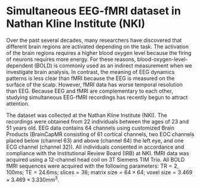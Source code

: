 # Simultaneous EEG-fMRI dataset in Nathan Kline Institute (NKI)

Over the past several decades, many researchers have discovered that different brain regions are activated depending on the task.
The activation of the brain regions requires a higher blood oxygen level because the firing of neurons requires more energy.
For these reasons, blood-oxygen-level-dependent (BOLD) is commonly used as an indirect measurement when we investigate brain analysis.
In contrast, the meaning of EEG dynamics patterns is less clear than fMRI because the EEG is measured on the surface of the scalp.
However, fMRI data has worse temporal resolution than EEG.
Because EEG and fMRI are complementary to each other, studying simultaneous EEG-fMRI recordings has recently begun to attract attention.

The dataset was collected at the Nathan Kline Institute (NKI).
The recordings were obtained from 22 individuals between the ages of 23 and 51 years old.
EEG data contains 64 channels using customized Brain Products (BrainCapMR consisting of 61 cortical channels, two EOC channels placed below (channel 63) and above (channel 64) the left eye, and one ECG channel (channel 32)).
All individuals consented in accordance and compliance with the Institutional Review Board (IRB) at NKI.
fMRI data was acquired using a 12-channel head coil on 3T Siemens TIM Trio.
All BOLD fMRI sequences were acquired with the following parameters: $\text{TR}=2,100\text{ms}$; $\text{TE}=24.6\text{ms}$; $\text{slices}=38$; $\text{matrix size}=64\times64$; $\text{voxel size}=3.469\times3.469\times3.330 \text{mm}^3$.
